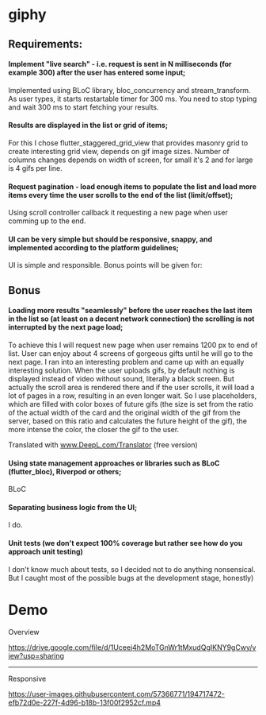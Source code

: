 # giphy

## Requirements:

#### Implement "live search" - i.e. request is sent in N milliseconds (for example 300) after the user has entered some input;
Implemented using BLoC library, bloc_concurrency and stream_transform. As user types, it starts restartable timer for 300 ms. You need to stop typing and wait 300 ms to start fetching your results. 
#### Results are displayed in the list or grid of items;
For this I chose flutter_staggered_grid_view that provides masonry grid to create interesting grid view, depends on gif image sizes. Number of columns changes depends on width of screen, for small it's 2 and for large is 4 gifs per line. 
#### Request pagination - load enough items to populate the list and load more items every time the user scrolls to the end of the list (limit/offset);
Using scroll controller callback it requesting a new page when user comming up to the end. 
#### UI can be very simple but should be responsive, snappy, and implemented according to the platform guidelines;
UI is simple and responsible. 
Bonus points will be given for:

## Bonus
#### Loading more results "seamlessly" before the user reaches the last item in the list so (at least on a decent network connection) the scrolling is not interrupted by the next page load;
To achieve this I will request new page when user remains 1200 px to end of list. User can enjoy about 4 screens of gorgeous gifts until he will go to the next page. I ran into an interesting problem and came up with an equally interesting solution. When the user uploads gifs, by default nothing is displayed instead of video without sound, literally a black screen. But actually the scroll area is rendered there and if the user scrolls, it will load a lot of pages in a row, resulting in an even longer wait. So I use placeholders, which are filled with color boxes of future gifs (the size is set from the ratio of the actual width of the card and the original width of the gif from the server, based on this ratio and calculates the future height of the gif), the more intense the color, the closer the gif to the user. 

Translated with www.DeepL.com/Translator (free version)
#### Using state management approaches or libraries such as BLoC (flutter_bloc), Riverpod or others;
BLoC
#### Separating business logic from the UI;
I do. 
#### Unit tests (we don't expect 100% coverage but rather see how do you approach unit testing)
I don't know much about tests, so I decided not to do anything nonsensical. But I caught most of the possible bugs at the development stage, honestly)

# Demo

Overview

https://drive.google.com/file/d/1Uceej4h2MoTGnWr1tMxudQgIKNY9gCwy/view?usp=sharing

---

Responsive

https://user-images.githubusercontent.com/57366771/194717472-efb72d0e-227f-4d96-b18b-13f00f2952cf.mp4
